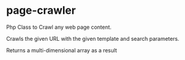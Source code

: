 page-crawler
============

Php Class to Crawl any web page content.  

Crawls the given URL with the given template and search parameters.

Returns a multi-dimensional array as a result
